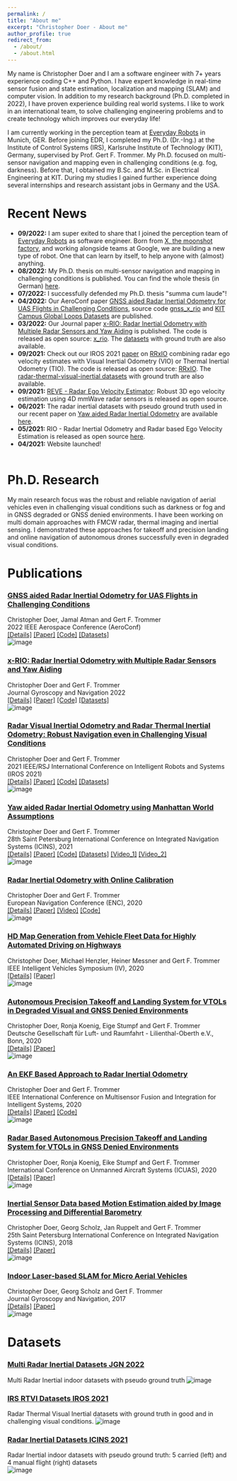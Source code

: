 ```yaml
---
permalink: /
title: "About me"
excerpt: "Christopher Doer - About me"
author_profile: true
redirect_from: 
  - /about/
  - /about.html
---
```


My name is Christopher Doer and I am a software engineer with 7+ years experience coding C++ and Python. 
I have expert knowledge in real-time sensor fusion and state estimation, localization and mapping (SLAM) and computer vision. 
In addition to my research background (Ph.D. completed in 2022), I have proven experience building real world systems. 
I like to work in an international team, to solve challenging engineering problems and to create technology which improves our everyday life!

I am currently working in the perception team at [Everyday Robots](https://everydayrobots.com/) in Munich, GER.
Before joining EDR, I completed my Ph.D. (Dr.-Ing.) at the Institute of Control Systems (IRS), Karlsruhe Institute of Technology (KIT), Germany, supervised by Prof. Gert F. Trommer. 
My Ph.D. focused on multi-sensor navigation and mapping even in challenging conditions (e.g. fog, darkness).
Before that, I obtained my B.Sc. and M.Sc. in Electrical Engineering at KIT.
During my studies I gained further experience doing several internships and research assistant jobs in Germany and the USA.

# Recent News
- **09/2022:** I am super exited to share that I joined the perception team of [Everyday Robots](https://everydayrobots.com/) as software engineer. Born from [X, the moonshot factory](https://x.company/), and working alongside teams at Google, we  are building a new type of robot. One that can learn by itself, to help anyone with (almost) anything.
- **08/2022:** My Ph.D. thesis on multi-sensor navigation and mapping in challenging conditions is published. You can find the whole thesis (in German) [here](https://publikationen.bibliothek.kit.edu/1000149462).
- **07/2022:** I successfully defended my Ph.D. thesis "summa cum laude"!
- **04/2022:** Our AeroConf paper [GNSS aided Radar Inertial Odometry for UAS Flights in Challenging Conditions](../_publications/2022_02_Aeroconf2022.md), source code [gnss_x_rio](https://github.com/christopherdoer/rio/tree/main/gnss_x_rio) and [KIT Campus Global Loops Datasets](../_datasets/kit_campus_global_loops_aeroconf2022.md) are published.
- **03/2022:** Our Journal paper [x-RIO: Radar Inertial Odometry with Multiple Radar Sensors and Yaw Aiding](../_publications/2022_02_JGN2022.md) is published. The code is released as open source: [x_rio](https://github.com/christopherdoer/rio/tree/main/x_rio). The [datasets](../_datasets/multi_radar_inertial_datasets_JGN2022.md) with ground truth are also available.
- **09/2021:** Check out our IROS 2021 [paper](../_publications/2021_09_IROS2021.md) on [RRxIO](https://github.com/christopherdoer/rrxio) combining radar ego velocity estimates with Visual Inertial Odometry (VIO) or Thermal Inertial Odometry (TIO). The code is released as open source: [RRxIO](https://github.com/christopherdoer/rrxio). The [radar-thermal-visual-inertial datasets](../_datasets/irs_rtvi_datasets_iros2021.md) with ground truth are also available.
- **09/2021:** [REVE - Radar Ego Velocity Estimator](https://github.com/christopherdoer/reve): Robust 3D ego velocity estimation using 4D mmWave radar sensors is released as open source.
- **06/2021:** The radar inertial datasets with pseudo ground truth used in our recent paper on [Yaw aided Radar Inertial Odometry](../_publications/2021_05_ICINS2021.md) are available [here](../_datasets/icins_2021_radar_inertial_odometry.md).
- **05/2021:** RIO - Radar Inertial Odometry and Radar based Ego Velocity Estimation is released as open source [here](https://github.com/christopherdoer/rio).
- **04/2021:** Website launched!
<br/><br/>  
 
# Ph.D. Research
My main research focus was the robust and reliable navigation of aerial vehicles even in challenging visual conditions such as darkness or fog and in GNSS degraded or GNSS denied environments.
I have been working on multi domain approaches with FMCW radar, thermal imaging and inertial sensing. 
I demonstrated these approaches for takeoff and precision landing and online navigation of autonomous drones successfully even in degraded visual conditions.  
   
# Publications 
### [GNSS aided Radar Inertial Odometry for UAS Flights in Challenging Conditions ](../_publications/2022_02_Aeroconf2022.md)  
Christopher Doer, Jamal Atman and Gert F. Trommer   
2022 IEEE Aerospace Conference (AeroConf)   
[[Details]](../_publications/2022_02_Aeroconf2022.md) 
[[Paper]](https://ieeexplore.ieee.org/document/9843326)
[[Code]](https://github.com/christopherdoer/rio)
[[Datasets]](../_datasets/kit_campus_global_loops_aeroconf2022.md)   
![image](../images/publications/teaser_aeroconf2022.jpg) 

### [x-RIO: Radar Inertial Odometry with Multiple Radar Sensors and Yaw Aiding](../_publications/2022_02_JGN2022.md)  
Christopher Doer and Gert F. Trommer   
Journal Gyroscopy and Navigation 2022    
[[Details]](../_publications/2022_02_JGN2022.md) 
[[Paper]](https://link.springer.com/article/10.1134/S2075108721040039)
[[Code]](https://github.com/christopherdoer/rio/tree/main/x_rio)
[[Datasets]](../_datasets/multi_radar_inertial_datasets_JGN2022.md)  
![image](../images/publications/teaser_jgn2022.jpg) 

### [Radar Visual Inertial Odometry and Radar Thermal Inertial Odometry: Robust Navigation even in Challenging Visual Conditions](../_publications/2021_09_IROS2021.md)  
Christopher Doer and Gert F. Trommer   
2021 IEEE/RSJ International Conference on Intelligent Robots and Systems (IROS 2021)   
[[Details]](../_publications/2021_09_IROS2021.md) 
[[Paper]](https://ieeexplore.ieee.org/document/9636799)
[[Code]](https://github.com/christopherdoer/rrxio)
[[Datasets]](../_datasets/irs_rtvi_datasets_iros2021.md)   
![image](../images/publications/teaser_iros2021.jpg) 

### [Yaw aided Radar Inertial Odometry using Manhattan World Assumptions](../_publications/2021_05_ICINS2021.md)  
Christopher Doer and Gert F. Trommer   
28th Saint Petersburg International Conference on Integrated Navigation Systems (ICINS), 2021     
[[Details]](../_publications/2021_05_ICINS2021.md) 
[[Paper]](https://ieeexplore.ieee.org/document/9470842)
[[Code]](https://github.com/christopherdoer/rio)
[[Datasets]](../_datasets/icins_2021_radar_inertial_odometry.md)
[[Video_1]](https://www.youtube.com/watch?v=EIcBMo1sM_g) 
[[Video_2]](https://www.youtube.com/watch?v=KhWPqMC6gSE)   
![image](../images/publications/teaaser_icins2021_3.jpg) 


### [Radar Inertial Odometry with Online Calibration](../_publications/2020_10_ENC2020.md)  
Christopher Doer and Gert F. Trommer   
European Navigation Conference (ENC), 2020   
[[Details]](../_publications/2020_10_ENC2020.md) 
[[Paper]](https://ieeexplore.ieee.org/document/9317343) 
[[Video]](https://www.youtube.com/watch?v=8DofG1iXHAE)
[[Code]](https://github.com/christopherdoer/rio)   
![image](../images/publications/teaser_enc2020_2.jpg) 

### [HD Map Generation from Vehicle Fleet Data for Highly Automated Driving on Highways](../_publications/2020_11_IV2020.md)   
Christopher Doer, Michael Henzler, Heiner Messner and Gert F. Trommer   
IEEE Intelligent Vehicles Symposium (IV), 2020   
[[Details]](../_publications/2020_11_IV2020.md)
[[Paper]](https://ieeexplore.ieee.org/document/9304781)    
![image](../images/publications/teaser_iv2020.jpg) 

### [Autonomous Precision Takeoff and Landing System for VTOLs in Degraded Visual and GNSS Denied Environments](../_publications/2020_09_DLRK2020.md)   
Christopher Doer, Ronja Koenig, Eige Stumpf and Gert F. Trommer      
Deutsche Gesellschaft für Luft- und Raumfahrt - Lilienthal-Oberth e.V., Bonn, 2020   
[[Details]](../_publications/2020_09_DLRK2020.md)
[[Paper]](https://www.dglr.de/publikationen/2020/530121.pdf)     
![image](../images/publications/teaser_dlrk2020.jpg) 

### [An EKF Based Approach to Radar Inertial Odometry](../_publications/2020_09_MFI2020.md)   
Christopher Doer and Gert F. Trommer   
IEEE International Conference on Multisensor Fusion and Integration for Intelligent Systems, 2020   
[[Details]](../_publications/2020_09_MFI2020.md) 
[[Paper]](https://ieeexplore.ieee.org/document/9235254)
[[Code]](https://github.com/christopherdoer/rio)    
![image](../images/publications/teaser_mfi2020.jpg) 

### [Radar Based Autonomous Precision Takeoff and Landing System for VTOLs in GNSS Denied Environments](../_publications/2020_09_ICUAS2020.md)   
Christopher Doer, Ronja Koenig, Eike Stumpf and Gert F. Trommer   
International Conference on Unmanned Aircraft Systems (ICUAS), 2020   
[[Details]](../_publications/2020_09_ICUAS2020.md)
[[Paper]](https://ieeexplore.ieee.org/document/9213925)   
![image](../images/publications/teaser_icuas2020.jpg) 

### [Inertial Sensor Data based Motion Estimation aided by Image Processing and Differential Barometry](../_publications/2018_05_ICINS2018.md)
Christopher Doer, Georg Scholz, Jan Ruppelt and Gert F. Trommer   
25th Saint Petersburg International Conference on Integrated Navigation Systems (ICINS), 2018   
[[Details]](../_publications/2018_05_ICINS2018.md)
[[Paper]](https://ieeexplore.ieee.org/document/8405839)    
![image](../images/publications/teaser_icins2018.png) 

### [Indoor Laser-based SLAM for Micro Aerial Vehicles](../_publications/2017_08_JGN.md)   
Christopher Doer, Georg Scholz and Gert F. Trommer   
Journal Gyroscopy and Navigation, 2017   
[[Details]](../_publications/2017_08_JGN.md)
[[Paper]](https://link.springer.com/article/10.1134/S2075108717030038)    
![image](../images/publications/teaser_jgn2017.jpg)
 
# Datasets 
### [Multi Radar Inertial Datasets JGN 2022](../_datasets/multi_radar_inertial_datasets_JGN2022.md)   
Multi Radar Inertial indoor datasets with pseudo ground truth 
![image](../_datasets/jgn_2022_multi_radar_inertial_datasets/teaser.jpg)

### [IRS RTVI Datasets IROS 2021](../_datasets/irs_rtvi_datasets_iros2021.md)   
Radar Thermal Visual Inertial datasets with ground truth in good and in challenging visual conditions.
![image](../_datasets/irs_rtvi_datasets_iros2021/teaser.jpg)

### [Radar Inertial Datasets ICINS 2021](../_datasets/icins_2021_radar_inertial_odometry.md)   
Radar Inertial indoor datasets with pseudo ground truth: 5 carried (left) and 4 manual flight (right) datasets    
![image](../_datasets/icins_2021_radar_inertial_datasets/teaser.jpg)